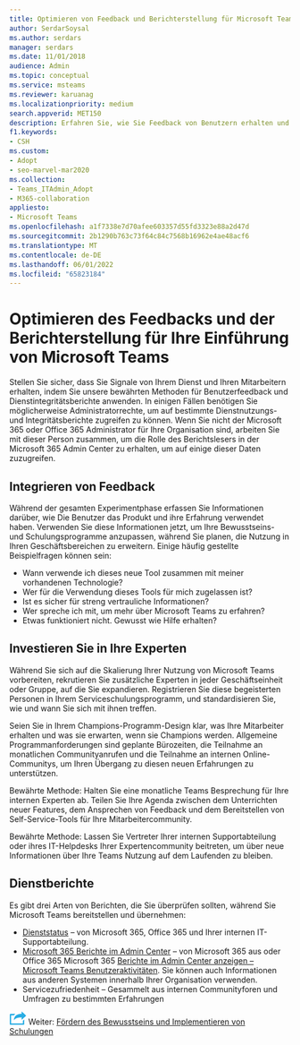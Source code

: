 ```yaml
---
title: Optimieren von Feedback und Berichterstellung für Microsoft Teams Einführung
author: SerdarSoysal
ms.author: serdars
manager: serdars
ms.date: 11/01/2018
audience: Admin
ms.topic: conceptual
ms.service: msteams
ms.reviewer: karuanag
ms.localizationpriority: medium
search.appverid: MET150
description: Erfahren Sie, wie Sie Feedback von Benutzern erhalten und die Dienstintegritätsberichterstattung in Ihrer Teams-Einführung verwenden.
f1.keywords:
- CSH
ms.custom:
- Adopt
- seo-marvel-mar2020
ms.collection:
- Teams_ITAdmin_Adopt
- M365-collaboration
appliesto:
- Microsoft Teams
ms.openlocfilehash: a1f7338e7d70afee603357d55fd3323e88a2d47d
ms.sourcegitcommit: 2b1290b763c73f64c84c7568b16962e4ae48acf6
ms.translationtype: MT
ms.contentlocale: de-DE
ms.lasthandoff: 06/01/2022
ms.locfileid: "65823184"
---
```

# <a name="optimize-feedback-and-reporting-for-your-microsoft-teams-adoption"></a>Optimieren des Feedbacks und der Berichterstellung für Ihre Einführung von Microsoft Teams

Stellen Sie sicher, dass Sie Signale von Ihrem Dienst und Ihren Mitarbeitern erhalten, indem Sie unsere bewährten Methoden für Benutzerfeedback und Dienstintegritätsberichte anwenden.  In einigen Fällen benötigen Sie möglicherweise Administratorrechte, um auf bestimmte Dienstnutzungs- und Integritätsberichte zugreifen zu können. Wenn Sie nicht der Microsoft 365 oder Office 365 Administrator für Ihre Organisation sind, arbeiten Sie mit dieser Person zusammen, um die Rolle des Berichtslesers in der Microsoft 365 Admin Center zu erhalten, um auf einige dieser Daten zuzugreifen.

## <a name="incorporating-feedback"></a>Integrieren von Feedback 

Während der gesamten Experimentphase erfassen Sie Informationen darüber, wie Die Benutzer das Produkt und ihre Erfahrung verwendet haben. Verwenden Sie diese Informationen jetzt, um Ihre Bewusstseins- und Schulungsprogramme anzupassen, während Sie planen, die Nutzung in Ihren Geschäftsbereichen zu erweitern. Einige häufig gestellte Beispielfragen können sein:

- Wann verwende ich dieses neue Tool zusammen mit meiner vorhandenen Technologie?
- Wer für die Verwendung dieses Tools für mich zugelassen ist?
- Ist es sicher für streng vertrauliche Informationen? 
- Wer spreche ich mit, um mehr über Microsoft Teams zu erfahren?
- Etwas funktioniert nicht. Gewusst wie Hilfe erhalten?

## <a name="invest-in-your-champions"></a>Investieren Sie in Ihre Experten

Während Sie sich auf die Skalierung Ihrer Nutzung von Microsoft Teams vorbereiten, rekrutieren Sie zusätzliche Experten in jeder Geschäftseinheit oder Gruppe, auf die Sie expandieren. Registrieren Sie diese begeisterten Personen in Ihrem Serviceschulungsprogramm, und standardisieren Sie, wie und wann Sie sich mit ihnen treffen.
 
Seien Sie in Ihrem Champions-Programm-Design klar, was Ihre Mitarbeiter erhalten und was sie erwarten, wenn sie Champions werden. Allgemeine Programmanforderungen sind geplante Bürozeiten, die Teilnahme an monatlichen Communityanrufen und die Teilnahme an internen Online-Communitys, um Ihren Übergang zu diesen neuen Erfahrungen zu unterstützen.  

Bewährte Methode: Halten Sie eine monatliche Teams Besprechung für Ihre internen Experten ab. Teilen Sie Ihre Agenda zwischen dem Unterrichten neuer Features, dem Ansprechen von Feedback und dem Bereitstellen von Self-Service-Tools für Ihre Mitarbeitercommunity.

Bewährte Methode: Lassen Sie Vertreter Ihrer internen Supportabteilung oder ihres IT-Helpdesks Ihrer Expertencommunity beitreten, um über neue Informationen über Ihre Teams Nutzung auf dem Laufenden zu bleiben. 

## <a name="service-reporting"></a>Dienstberichte

Es gibt drei Arten von Berichten, die Sie überprüfen sollten, während Sie Microsoft Teams bereitstellen und übernehmen:

- [Dienststatus](https://status.office365.com/) – von Microsoft 365, Office 365 und Ihrer internen IT-Supportabteilung.
- [Microsoft 365 Berichte im Admin Center](/microsoft-365/admin/activity-reports/activity-reports) – von Microsoft 365 aus oder Office 365 Microsoft 365 [Berichte im Admin Center anzeigen – Microsoft Teams Benutzeraktivitäten](/microsoft-365/admin/activity-reports/activity-reports). Sie können auch Informationen aus anderen Systemen innerhalb Ihrer Organisation verwenden.
- Servicezufriedenheit – Gesammelt aus internen Communityforen und Umfragen zu bestimmten Erfahrungen

![Ein Symbol, das den nächsten Schritt darstellt.](media/teams-adoption-next-icon.png) Weiter: [Fördern des Bewusstseins und Implementieren von Schulungen](teams-adoption-drive-awareness.md)